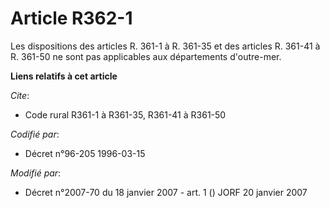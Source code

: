 # Article R362-1

Les dispositions des articles R. 361-1 à R. 361-35 et des articles R. 361-41 à R. 361-50 ne sont pas applicables aux
départements d'outre-mer.

**Liens relatifs à cet article**

_Cite_:

  - Code rural R361-1 à R361-35, R361-41 à R361-50

_Codifié par_:

  - Décret n°96-205 1996-03-15

_Modifié par_:

  - Décret n°2007-70 du 18 janvier 2007 - art. 1 () JORF 20 janvier 2007

